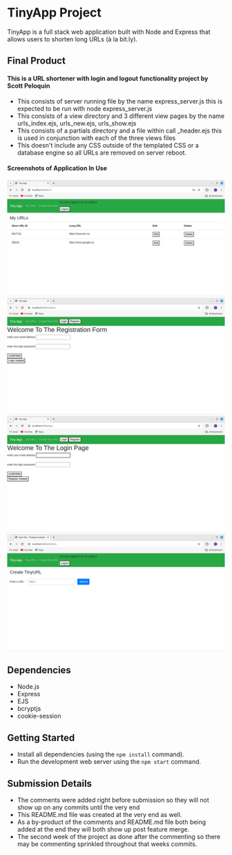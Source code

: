 # TinyApp Project

TinyApp is a full stack web application built with Node and Express that allows users to shorten long URLs (à la bit.ly).

## Final Product

#### This is a URL shortener with login and logout functionality project by Scott Peloquin

- This consists of server running file by the name express_server.js this is expected to be run with node express_server.js
- This consists of a view directory and 3 different view pages by the name urls_index.ejs, urls_new.ejs, urls_show.ejs
- This consists of a partials directory and a file within call \_header.ejs this is used in conjunction with each of the three views files
- This doesn't include any CSS outside of the templated CSS or a database engine so all URLs are removed on server reboot.

#### Screenshots of Application In Use

!["Screenshot of URLs page"](https://github.com/Taomosquito/tinyappV2/blob/main/images/urlsScreen.png)
!["Screenshot of register page"](https://github.com/Taomosquito/tinyappV2/blob/main/images/registrationScreen.png)
!["Screenshot of login page"](https://github.com/Taomosquito/tinyappV2/blob/main/images/loginScreen.png)
!["Screenshot of newURLs page"](https://github.com/Taomosquito/tinyappV2/blob/main/images/newUrlScreen.png)

## Dependencies

- Node.js
- Express
- EJS
- bcryptjs
- cookie-session

## Getting Started

- Install all dependencies (using the `npm install` command).
- Run the development web server using the `npm start` command.

## Submission Details

- The comments were added right before submission so they will not show up on any commits until the very end
- This README.md file was created at the very end as well.
- As a by-product of the comments and README.md file both being added at the end they will both show up post feature merge.
- The second week of the project as done after the commenting so there may be commenting sprinkled throughout that weeks commits.

